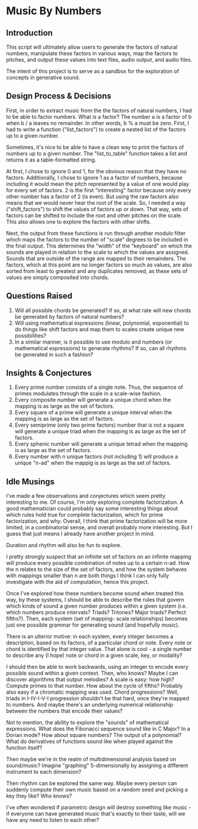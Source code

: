 # Music By Numbers #

## Introduction ##

This script will ultimately allow users to generate the factors of natural
numbers, manipulate these factors in various ways, map the factors to
pitches, and output these values into text files, audio output, and audio
files.

The intent of this project is to serve as a sandbox for the exploration of
concepts in generative sound.

## Design Process & Decisions ##

First, in order to extract music from the the factors of natural numbers,
I had to be able to factor numbers. What is a factor? The number a is a
factor of b when b / a leaves no remainder. In other words, b % a must be
zero. First, I had to write a function ("list_factors") to create a nested
list of the factors up to a given number.

Sometimes, it's nice to be able to have a clean way to print the factors of
numbers up to a given number. The "list_to_table" function takes a list and
returns it as a table-formatted string.

At first, I chose to ignore 0 and 1, for the obvious reason that they have
no factors. Additionally, I chose to ignore 1 as a factor of numbers,
because including it would mean the pitch represented by a value of one
would play for every set of factors. 2 is the first "interesting" factor
because only every other number has a factor of 2 (is even). But using
the raw factors also means that we would never hear the root of the scale.
So, I needed a way ("shift_factors") to shift the values of factors up or
down. That way, sets of factors can be shifted to include the root and other
pitches on the scale. This also allows one to explore the factors with other
shifts.

Next, the output from these functions is run through another modulo filter
which maps the factors to the number of "scale" degrees to be included in the
final output. This determines the "width" of the "keyboard" on which the
sounds are played in relation to the scale to which the values are assigned.
Sounds that are outside of the range are mapped to their remainders. The
factors, which at this point are no longer factors so much as values, are also
sorted from least to greatest and any duplicates removed, as these sets of
values are simply composited into chords.

## Questions Raised ##

1. Will all possible chords be generated? If so, at what rate will new
	chords be generated by factors of natural numbers?
1. Will using mathematical expressions (linear, polynomial, exponential) to do
	things like shift factors and map them to scales create unique new
	possibilities?
1. In a similar manner, is it possible to use modulo and numbers (or
	mathematical expressions) to generate rhythms? If so, can all rhythms be
	generated in such a fashion?

## Insights & Conjectures ##

1. Every prime number consists of a single note. Thus, the sequence of primes
	modulates through the scale in a scale-wise fashion.
1. Every composite number will generate a unique chord when the mapping is as
	large as the set of factors.
1. Every square of a prime will generate a unique interval when the mapping
	is as large as the set of factors.
1. Every semiprime (only two prime factors) number that is not a square will
	generate a unique triad when the mapping is as large as the set of factors.
1. Every sphenic number will generate a unique tetrad when the mapping is as large
	as the set of factors.
1. Every number with n unique factors (not including 1) will produce a unique
	"n-ad" when the mappig is as large as the set of factors.

## Idle Musings ##

I've made a few observations and conjectures which seem pretty interesting to me.
Of course, I'm only exploring complete factorization. A good mathematician could
probably say some interesting things about which rules hold true for complete
factorization, which for prime factorization, and why. Overall, I think that prime
factorization will be more limited, in a combinatorial sense, and overall probably
more interesting. But I guess that just means I already have another project in mind.

Duration and rhythm will also be fun to explore.

I pretty strongly suspect that an infinite set of factors on an infinite mapping
will produce every possible combination of notes up to a certain n-ad. How the n
relates to the size of the set of factors, and how the system behaves with mappings
smaller than n are both things I think I can only fully investigate with the aid of
computation, hence this project.

Once I've explored how these numbers become sound when treated this way, by these
systems, I should be able to describe the rules that govern which kinds of sound a
given number produces within a given system (i.e. which numbers produce intervals?
Triads? Tritones? Major triads? Perfect fifths?). Then, each system (set of mapping-
scale relationships) becomes just one possible grammar for generating sound (and
hopefully music).

There is an ulterior motive: in each system, every integer becomes a description,
based on its factors, of a particular chord or note. Every note or chord is
identified by that integer value. That alone is cool - a single number to describe
any (I hope) note or chord in a given scale, key, or modality?

I should then be able to work backwards, using an integer to encode every possible
sound within a given context. Then, who knows? Maybe I can discover algorithms
that output melodies? A scale is easy: how high? Compute primes to that number. How
about the cycle of fifths? Probably also easy if a chromatic mapping was used. Chord
progressions? Well, triads in I-IV-I-V-I progression shouldn't be that hard, once
they're mapped to numbers. And maybe there's an underlying numerical relationship
between the numbers that encode their values?

Not to mention, the ability to explore the "sounds" of mathematical expressions.
What does the Fibonacci sequence sound like in C Major? In a Dorian mode? How about
square numbers? The output of a polynomial? What do derivatives of functions sound
like when played against the function itself?

Then maybe we're in the realm of multidimensional analysis based on sound/music?
Imagine "graphing" 5-dimensionally by assigning a different instrument to each
dimension?

Then rhythm can be explored the same way. Maybe every person can suddenly compute
their own music based on a random seed and picking a key they like? Who knows?

I've often wondered if parametric design will destroy something like music - if
everyone can have generated music that's exactly to their taste, will we have any
need to listen to each other?
